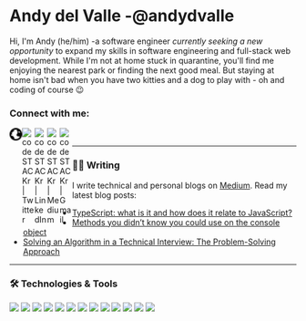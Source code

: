 # Andy del Valle -@andydvalle

Hi, I'm Andy (he/him) -a software engineer _currently seeking a new opportunity_ to expand my skills in software engineering and full-stack web development. While I'm not at home stuck in quarantine, you'll find me enjoying the nearest park or finding the next good meal. But staying at home isn't bad when you have two kitties and a dog to play with - oh and coding of course 😉

### Connect with me:

[<img align="left" alt="andydelvalle.dev | Portfolio" width="22px" src="https://raw.githubusercontent.com/iconic/open-iconic/master/svg/globe.svg"  />][portfolio]
[<img align="left" alt="codeSTACKr | Twitter" width="22px" src="https://cdn.jsdelivr.net/npm/simple-icons@v3/icons/twitter.svg" />][twitter]
[<img align="left" alt="codeSTACKr | LinkedIn" width="22px" src="https://cdn.jsdelivr.net/npm/simple-icons@v3/icons/linkedin.svg" />][linkedin]
[<img align="left" alt="codeSTACKr | Medium" width="22px" src="https://cdn.jsdelivr.net/npm/simple-icons@v3/icons/medium.svg" />][medium]
[<img align="left" alt="codeSTACKr | Gmail" width="22px" src="https://cdn.jsdelivr.net/npm/simple-icons@v3/icons/gmail.svg" />][gmail]

<br />

---

### ✍🏾 Writing

I write technical and personal blogs on [Medium](https://medium.com/@acdelvalle89). Read my latest blog posts:

<!-- BLOG-POST-LIST:START -->
- [TypeScript: what is it and how does it relate to JavaScript?](https://levelup.gitconnected.com/typescript-what-is-it-and-how-does-it-relate-to-javascript-8ff2cdd525d6?source=rss-c38f99f59e52------2)
- [Methods you didn’t know you could use on the console object](https://levelup.gitconnected.com/methods-you-didnt-know-you-could-use-on-the-console-object-ecb6e1f4d941?source=rss-c38f99f59e52------2)
- [Solving an Algorithm in a Technical Interview: The Problem-Solving Approach](https://medium.com/swlh/solving-an-algorithm-in-a-technical-interview-the-problem-solving-approach-9b71627b03f7?source=rss-c38f99f59e52------2)
<!-- BLOG-POST-LIST:END -->

---

### 🛠 Technologies & Tools

![](https://img.shields.io/badge/JavaScript-informational?style=flat&logo=javascript&logoColor=white&color=005b4f)
![](https://img.shields.io/badge/Node.js-informational?style=flat&logo=node.js&logoColor=white&color=005b4f)
![](https://img.shields.io/badge/React-informational?style=flat&logo=react&logoColor=white&color=005b4f)
![](https://img.shields.io/badge/Ruby-informational?style=flat&logo=ruby&logoColor=white&color=005b4f)
![](https://img.shields.io/badge/Rails-informational?style=flat&logo=ruby-on-rails&logoColor=white&color=005b4f)
![](https://img.shields.io/badge/PostgreSQL-informational?style=flat&logo=postgresql&logoColor=white&color=005b4f)
![](https://img.shields.io/badge/HTML-informational?style=flat&logo=html5&logoColor=white&color=005b4f)
![](https://img.shields.io/badge/CSS-informational?style=flat&logo=css3&logoColor=white&color=005b4f)
![](https://img.shields.io/badge/Bootstrap-informational?style=flat&logo=bootstrap&logoColor=white&color=005b4f)
![](https://img.shields.io/badge/Markdown-informational?style=flat&logo=markdown&logoColor=white&color=005b4f)
![](https://img.shields.io/badge/Github-informational?style=flat&logo=github&logoColor=white&color=005b4f)
![](https://img.shields.io/badge/Canva-informational?style=flat&logo=canva&logoColor=white&color=005b4f)
![](https://img.shields.io/badge/VSCode-informational?style=flat&logo=visual-studio-code&logoColor=white&color=005b4f)

[portfolio]: https://andydelvalle.dev/
[twitter]: https://twitter.com/andyofthevalley
[linkedin]: https://www.linkedin.com/in/andydelvalle/
[medium]: https://medium.com/@acdelvalle89
[gmail]: mailto:andydelvalle89@gmail.com
